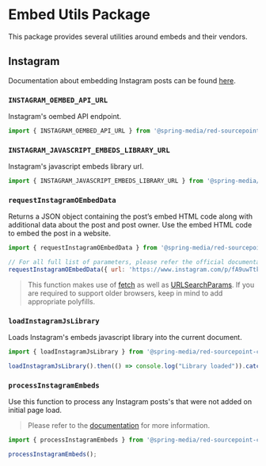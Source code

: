# Embed Utils Package

This package provides several utilities around embeds and their vendors.

## Instagram

Documentation about embedding Instagram posts can be found [here](https://developers.facebook.com/docs/instagram/embedding).

### `INSTAGRAM_OEMBED_API_URL`

Instagram's oembed API endpoint.

```javascript
import { INSTAGRAM_OEMBED_API_URL } from '@spring-media/red-sourcepoint-cmp/dist/esm/embed-utils';
```

### `INSTAGRAM_JAVASCRIPT_EMBEDS_LIBRARY_URL`

Instagram's javascript embeds library url.

```javascript
import { INSTAGRAM_JAVASCRIPT_EMBEDS_LIBRARY_URL } from '@spring-media/red-sourcepoint-cmp/dist/esm/embed-utils';
```

### `requestInstagramOEmbedData`

Returns a JSON object containing the post’s embed HTML code along with additional data about the post and post owner. Use the embed HTML code to embed the post in a website.

```javascript
import { requestInstagramOEmbedData } from '@spring-media/red-sourcepoint-cmp/dist/esm/embed-utils';

// For all full list of parameters, please refer the official documentation.
requestInstagramOEmbedData({ url: 'https://www.instagram.com/p/fA9uwTtkSN/' }).then(post => console.log(post)).catch(error => console.log(error));
```

> This function makes use of [fetch](https://developer.mozilla.org/de/docs/Web/API/Fetch_API) as well as [URLSearchParams](https://developer.mozilla.org/de/docs/Web/API/URLSearchParams). 
> If you are required to support older browsers, keep in mind to add appropriate polyfills.

### `loadInstagramJsLibrary`

Loads Instagram's embeds javascript library into the current document.

```javascript
import { loadInstagramJsLibrary } from '@spring-media/red-sourcepoint-cmp/dist/esm/embed-utils';

loadInstagramJsLibrary().then(() => console.log("Library loaded")).catch(error => console.log(error));
```

### `processInstagramEmbeds`

Use this function to process any Instagram posts's that were not added on initial page load.

> Please refer to the [documentation](https://developers.facebook.com/docs/instagram/embedding/#embed-js) for more information.

```javascript
import { processInstagramEmbeds } from '@spring-media/red-sourcepoint-cmp/dist/esm/embed-utils';

processInstagramEmbeds();
```
